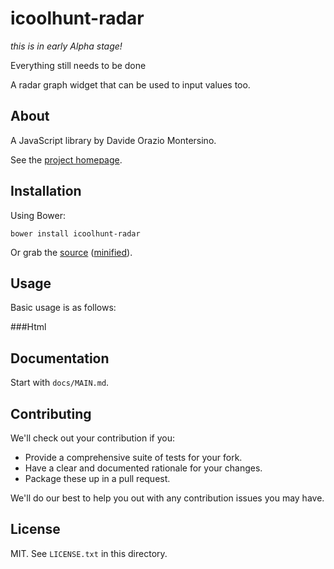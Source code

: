 # icoolhunt-radar

*this is in early Alpha stage!*

Everything still needs to be done

A radar graph widget that can be used to input values too.

## About

A JavaScript library by Davide Orazio Montersino.

See the [project homepage](http://DavideMontersino.github.io/icoolhunt-radar).

## Installation

Using Bower:

    bower install icoolhunt-radar

Or grab the [source](https://github.com/DavideMontersino/icoolhunt-radar/dist/icoolhunt-radar.js) ([minified](https://github.com/DavideMontersino/icoolhunt-radar/dist/icoolhunt-radar.min.js)).

## Usage

Basic usage is as follows:

###Html
    <body>
        <div id="myRadar"></div>
        <script type="text/javascript">
            var myRadar = new iCoolhuntRadar({
                element: "#myRadar",
                data: [
                    {value: 18, name: 'first'},
                    {value: 3, name: 'second'},
                    {value: 2, name: 'third'}]
                });
        </script>
    </body>

## Documentation

Start with `docs/MAIN.md`.

## Contributing

We'll check out your contribution if you:

* Provide a comprehensive suite of tests for your fork.
* Have a clear and documented rationale for your changes.
* Package these up in a pull request.

We'll do our best to help you out with any contribution issues you may have.

## License

MIT. See `LICENSE.txt` in this directory.
